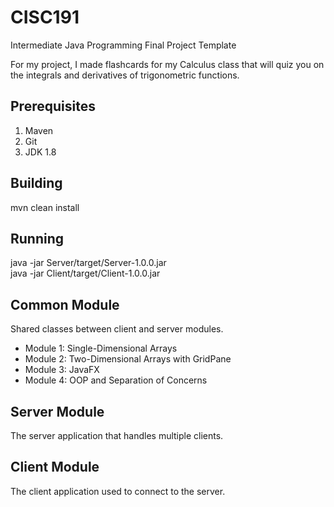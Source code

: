 # CISC191
Intermediate Java Programming Final Project Template

For my project, I made flashcards for my Calculus class that will
quiz you on the integrals and derivatives of trigonometric
functions.
## Prerequisites
1. Maven
2. Git
3. JDK 1.8
## Building
mvn clean install
## Running
java -jar Server/target/Server-1.0.0.jar  
java -jar Client/target/Client-1.0.0.jar
## Common Module
Shared classes between client and server modules.

- Module 1: Single-Dimensional Arrays
- Module 2: Two-Dimensional Arrays with GridPane
- Module 3: JavaFX
- Module 4: OOP and Separation of Concerns
## Server Module
The server application that handles multiple clients.
## Client Module
The client application used to connect to the server.